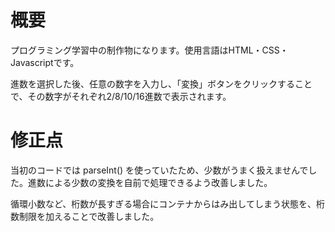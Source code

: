 # 概要

プログラミング学習中の制作物になります。使用言語はHTML・CSS・Javascriptです。

進数を選択した後、任意の数字を入力し、「変換」ボタンをクリックすることで、その数字がそれぞれ2/8/10/16進数で表示されます。

# 修正点
当初のコードでは parseInt() を使っていたため、少数がうまく扱えませんでした。進数による少数の変換を自前で処理できるよう改善しました。

循環小数など、桁数が長すぎる場合にコンテナからはみ出してしまう状態を、桁数制限を加えることで改善しました。


